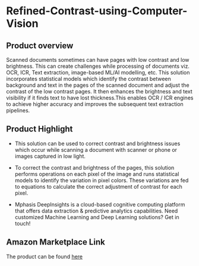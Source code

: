 # Refined-Contrast-using-Computer-Vision

## Product overview

Scanned documents sometimes can have pages with low contrast and low brightness. This can create challenges while processing of documents viz. OCR, ICR, Text extraction, image-based ML/AI modelling, etc. This solution incorporates statistical models which identify the contrast between background and text in the pages of the scanned document and adjust the contrast of the low contrast pages. It then enhances the brightness and text visibility if it finds text to have lost thickness.This enables OCR / ICR engines to achieve higher accuracy and improves the subsequent text extraction pipelines.

## Product Highlight 

* This solution can be used to correct contrast and brightness issues which occur while scanning a document with scanner or phone or images captured in low light.

* To correct the contrast and brightness of the pages, this solution performs operations on each pixel of the image and runs statistical models to identify the variation in pixel colors. These variations are fed to equations to calculate the correct adjustment of contrast for each pixel.

* Mphasis DeepInsights is a cloud-based cognitive computing platform that offers data extraction & predictive analytics capabilities. Need customized Machine Learning and Deep Learning solutions? Get in touch!

## Amazon Marketplace Link
The product can be found [here](https://aws.amazon.com/marketplace/pp/prodview-cy7r42ztzx7iw)
